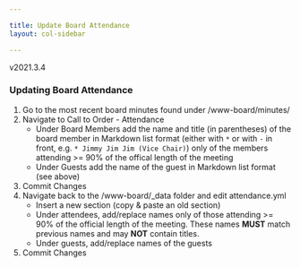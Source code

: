 ```yaml
---

title: Update Board Attendance
layout: col-sidebar

---
```


v2021.3.4 

### Updating Board Attendance

1. Go to the most recent board minutes found under /www-board/minutes/
3. Navigate to Call to Order - Attendance
    - Under Board Members add the name and title (in parentheses) of the board member in Markdown list format (either with `*` or with `-` in front, e.g. `* Jimmy Jim Jim (Vice Chair)`) only of the members attending >= 90% of the offical length of the meeting
    - Under Guests add the name of the guest in Markdown list format (see above)
4. Commit Changes
5. Navigate back to the /www-board/_data folder and edit attendance.yml
    - Insert a new section (copy & paste an old section)
    - Under attendees, add/replace names only of those attending >= 90% of the official length of the meeting.  These names **MUST** match previous names and may **NOT** contain titles.
    - Under guests, add/replace names of the guests
6. Commit Changes
